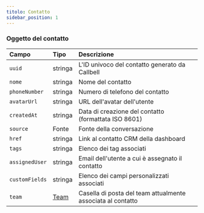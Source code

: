 ```yaml
---
titolo: Contatto
sidebar_position: 1
---
```


### Oggetto del contatto

| Campo | Tipo | Descrizione |
| :------------- | :---------------- | :------------------------------------------------ |
| `uuid` | stringa | L'ID univoco del contatto generato da Callbell |
| `nome` | stringa | Nome del contatto |
| `phoneNumber` | stringa | Numero di telefono del contatto |
| `avatarUrl` | stringa | URL dell'avatar dell'utente |
| `createdAt` | stringa | Data di creazione del contatto (formattata ISO 8601) |
| `source` | Fonte | Fonte della conversazione |
| `href` | stringa | Link al contatto CRM della dashboard |
| `tags` | stringa | Elenco dei tag associati |
| `assignedUser` | stringa | Email dell'utente a cui è assegnato il contatto |
| `customFields` | stringa | Elenco dei campi personalizzati associati |
| `team` | [Team](./team.md) | Casella di posta del team attualmente associata al contatto |

